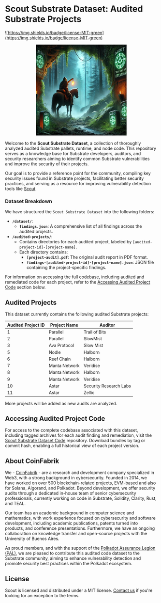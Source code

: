 # Scout Substrate Dataset: Audited Substrate Projects

![https://img.shields.io/badge/license-MIT-green](https://img.shields.io/badge/license-MIT-green)

<p align="center">
  <img src="./assets/scout-in-the-dark-cave-0.png" alt="Scout Entering the Cave of Audits" width="300" center />
</p>

Welcome to the **Scout Substrate Dataset**, a collection of thoroughly analyzed audited Substrate pallets, runtime, and node code. This repository serves as a knowledge base for Substrate developers, auditors, and security researchers aiming to identify common Substrate vulnerabilities and improve the security of their projects.

Our goal is to provide a reference point for the community, compiling key security issues found in Substrate projects, facilitating better security practices, and serving as a resource for improving vulnerability detection tools like [Scout](https://www.coinfabrik.com/products/scout/)

### Dataset Breakdown

We have structured the `Scout Substrate Dataset` into the following folders:

- **`/dataset/`**:
  - **`findings.json`**: A comprehensive list of all findings across the audited projects.
- **`/audited-projects/`**:
  - Contains directories for each audited project, labeled by `[audited-project-id]-[project-name]`.
  - Each directory contains:
    - **`[project-audit].pdf`**: The original audit report in PDF format.
    - **`findings-[audited-project-id]-[project-name].json`**: JSON file containing the project-specific findings.

For information on accessing the full codebase, including audited and remediated code for each project, refer to the [Accessing Audited Project Code](#accessing-audited-project-code) section below.

## Audited Projects

This dataset currently contains the following audited Substrate projects:

| Audited Project ID | Project Name  | Auditor                |
| ------------------ | ------------- | ---------------------- |
| 1                  | Parallel      | Trail of Bits          |
| 2                  | Parallel      | SlowMist               |
| 3                  | Ava Protocol  | Slow Mist              |
| 5                  | Nodle         | Halborn                |
| 6                  | Reef Chain    | Halborn                |
| 7                  | Manta Network | Veridise               |
| 8                  | Manta Network | Halborn                |
| 9                  | Manta Network | Veridise               |
| 10                 | Astar         | Security Research Labs |
| 11                 | Astar         | Zellic                 |

More projects will be added as new audits are analyzed.

## Accessing Audited Project Code

For access to the complete codebase associated with this dataset, including tagged archives for each audit finding and remediation, visit the [Scout Substrate Dataset Code](https://github.com/CoinFabrik/scout-substrate-dataset-code) repository. Download bundles by tag or commit hash, enabling a full historical view of each project version.

## About CoinFabrik

We - [CoinFabrik](https://www.coinfabrik.com/) - are a research and development company specialized in Web3, with a strong background in cybersecurity. Founded in 2014, we have worked on over 500 blockchain-related projects, EVM-based and also for Solana, Algorand, and Polkadot. Beyond development, we offer security audits through a dedicated in-house team of senior cybersecurity professionals, currently working on code in Substrate, Solidity, Clarity, Rust, and TEAL.

Our team has an academic background in computer science and mathematics, with work experience focused on cybersecurity and software development, including academic publications, patents turned into products, and conference presentations. Furthermore, we have an ongoing collaboration on knowledge transfer and open-source projects with the University of Buenos Aires.

As proud members, and with the support of the [Polkadot Assurance Legion (PAL)](https://github.com/polkadot-assurance-legion/pal-docs), we are pleased to contribute this audited code dataset to the Substrate community, aiming to enhance vulnerability detection and promote security best practices within the Polkadot ecosystem.

## License

Scout is licensed and distributed under a MIT license. [Contact us](https://www.coinfabrik.com/) if you're looking for an exception to the terms.
